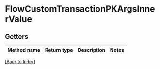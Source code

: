 # FlowCustomTransactionPKArgsInnerValue

## Getters

Method name | Return type | Description | Notes
------------ | ------------- | ------------- | -------------

[[Back to Index]](../index.md)
